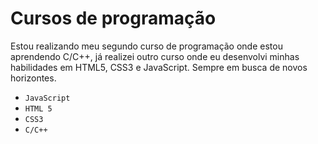 # Cursos de programação
Estou realizando meu segundo curso de programação onde estou aprendendo C/C++, já realizei outro curso onde eu desenvolvi minhas habilidades em HTML5, CSS3 e JavaScript. Sempre em busca de novos horizontes.
- ``JavaScript``
- ``HTML 5``
- ``CSS3``
- ``C/C++``

